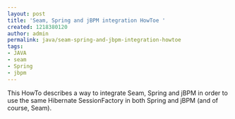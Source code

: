 ```yaml
---
layout: post
title: 'Seam, Spring and jBPM integration HowToe '
created: 1218380120
author: admin
permalink: java/seam-spring-and-jbpm-integration-howtoe
tags:
- JAVA
- seam
- Spring
- jbpm
---
```

<p>This HowTo describes a way to integrate Seam, Spring and jBPM in order to use the same Hibernate SessionFactory in both Spring and jBPM (and of course, Seam).</p>
